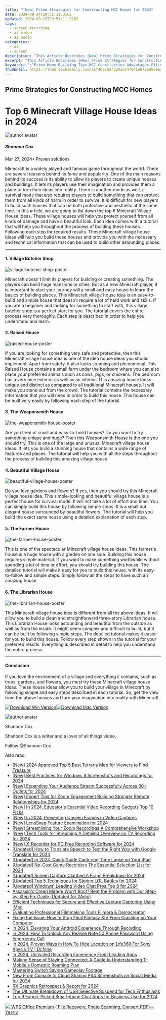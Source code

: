 ```yaml
---
title: "[New] Prime Strategies for Constructing MCC Homes for 2024"
date: 2024-08-24T20:51:11.316Z
updated: 2024-08-25T20:51:11.316Z
tags: 
  - screen-recording
  - ai video
  - ai audio
categories: 
  - ai
  - screen
description: "This Article Describes [New] Prime Strategies for Constructing MCC Homes for 2024"
excerpt: "This Article Describes [New] Prime Strategies for Constructing MCC Homes for 2024"
keywords: "\"Prime Home Building Tips,MCC Construction Advantages,Efficient Mixed-Use Designs,Cost-Effective Mixed-Construction,Sustainable Mixed-Housing Homes,Strategic MCC Development,Optimal Mixed-Use Planning\""
thumbnail: https://thmb.techidaily.com/a1f466c594234ad34f641e87364869a2929ae1aee45db635b3f848c5daefbda2.jpg
---
```


## Prime Strategies for Constructing MCC Homes

# Top 6 Minecraft Village House Ideas in 2024

![author avatar](https://images.wondershare.com/filmora/article-images/shannon-cox.jpg)

##### Shanoon Cox

 Mar 27, 2024• Proven solutions

Minecraft is a widely played and famous game throughout the world. There are several reasons behind its fame and popularity. One of the main reasons behind its success is its ability to allow its players to create unique houses and buildings. It lets its players use their imagination and provides them a place to turn their ideas into reality. There is another mode as well, a survival mode that also requires players to build something that can protect them from all kinds of harm in order to survive. It is difficult for new players to build such houses that can be both protective and aesthetic at the same time. In this article, we are going to list down the top 6 Minecraft Village House Ideas. These village houses will help you protect yourself from all kinds of damage and have a beautiful look. Each idea comes with a tutorial that will help you throughout the process of building these houses. Following each step for required results. These Minecraft village house ideas will help you build these houses and provide you with the necessary and technical information that can be used to build other astounding places.

---

#### 1\. Village Butcher Shop

![village-butcher-shop-poster](https://images.wondershare.com/filmora/article-images/village-butcher-shop-poster.jpg)

Minecraft doesn't limit its players for building or creating something. The players can build huge mansions or cities. But as a new Minecraft player, it is important to start your journey will a small and easy house to learn the basics of building places. This Minecraft village house idea is an easy-to-build and simple house that doesn't require a lot of hard work and skills. If you are a beginner and looking for something to start with, this village butcher shop is a perfect start for you. The tutorial covers the entire process very thoroughly. Each step is described in order to help you understand and learn.

#### 2\. Raised House

![raised-house-poster](https://images.wondershare.com/filmora/article-images/raised-house-poster.jpg)

If you are looking for something very safe and protective, then this Minecraft village house idea is one of the idea house ideas you should implement. Apart from safety, it also looks stunning and phenomenal. This Raised House contains a small farm under the bedroom where you can also place your preferred animals such as cows, pigs, or chickens. The bedroom has a very nice exterior as well as an interior. This amazing house looks unique and distinct as compared to all traditional Minecraft houses. It will make you stand out from the crowd. The tutorial contains the necessary information that you will need in order to build this house. This house can be built very easily by following each step of the tutorial.

#### 3\. The Weaponsmith House

![the-weaponsmith-house-poster](https://images.wondershare.com/filmora/article-images/the-weaponsmith-house-poster.jpg)

Are you tired of small and easy-to-build houses? Do you want to try something unique and huge? Then this Weaponsmith House is the one you should try. This is one of the large and unusual Minecraft village house ideas. It lets you build a stunning house that contains a wide range of features and places. The tutorial will help you with all the steps throughout the process of building this amazing village house.

#### 4\. Beautiful Village House

![beautiful-village-house-poster](https://images.wondershare.com/filmora/article-images/beautiful-village-house-poster.jpg)

Do you love gardens and flowers? If yes, then you should try this Minecraft village house idea. This simple-looking and beautiful village house is a perfect house for survival mode. It will not take a lot of effort and time. You can simply build this house by following simple steps. It is a small but elegant house surrounded by beautiful flowers. The tutorial will help you build the exact same house using a detailed explanation of each step.

#### 5\. The Farmer House

![the-farmer-house-poster](https://images.wondershare.com/filmora/article-images/the-farmer-house-poster.jpg)

This is one of the spectacular Minecraft village house ideas. This farmer's house is a huge house with a garden on one side. Building this house requires simple material. If you want to make something worthwhile without spending a lot of time or effort, you should try building this house. The detailed tutorial will make it easy for you to build this house, with its easy-to-follow and simple steps. Simply follow all the steps to have such an amazing house.

#### 6\. The Librarian House

![the-librarian-house-poster](https://images.wondershare.com/filmora/article-images/the-librarian-house-poster.jpg)

This Minecraft village house idea is different from all the above ideas. It will allow you to build a clean and straightforward three-story Librarian house. This Librarian House looks astounding and beautiful from the outside as well as from the inside. It might seem complex and difficult to build, but it can be built by following simple steps. The detailed tutorial makes it easier for you to build this house. Follow every step shown in the tutorial for your preferred results. Everything is described in detail to help you understand the entire process.

---

#### Conclusion

If you love the environment of a village and everything it contains, such as trees, gardens, and flowers, you must try these Minecraft village house ideas. These house ideas allow you to build your village in Minecraft by following simple and easy steps described in each tutorial. So, get the view from the above houses and turn your imagination into reality with Minecraft.

[![Download Win Version](https://images.wondershare.com/filmora/guide/download-btn-win.jpg)](https://tools.techidaily.com/wondershare/filmora/download/)[![Download Mac Version](https://images.wondershare.com/filmora/guide/download-btn-mac.jpg)](https://tools.techidaily.com/wondershare/filmora/download/)

![author avatar](https://images.wondershare.com/filmora/article-images/shannon-cox.jpg)

Shanoon Cox

Shanoon Cox is a writer and a lover of all things video.

Follow @Shanoon Cox

<span class="atpl-alsoreadstyle">Also read:</span>
<div><ul>
<li><a href="https://digital-screen-recording.techidaily.com/new-2024-approved-top-5-best-terraria-map-for-viewers-to-find-treasure/"><u>[New] 2024 Approved  Top 5 Best Terraria Map for Viewers to Find Treasure</u></a></li>
<li><a href="https://digital-screen-recording.techidaily.com/new-best-practices-for-windows-8-screenshots-and-recordings-for-2024/"><u>[New] Best Practices for Windows 8 Screenshots and Recordings for 2024</u></a></li>
<li><a href="https://facebook-record-videos.techidaily.com/new-expanding-your-audience-stream-successfully-across-30plus-outlets-for-2024/"><u>[New] Expanding Your Audience  Stream Successfully Across 30+ Outlets for 2024</u></a></li>
<li><a href="https://digital-screen-recording.techidaily.com/new-expert-tips-for-zoom-engagement-building-stronger-remote-relationships-for-2024/"><u>[New] Expert Tips for Zoom Engagement  Building Stronger Remote Relationships for 2024</u></a></li>
<li><a href="https://digital-screen-recording.techidaily.com/new-in-2024-educators-essential-video-recording-gadgets-top-10-picks/"><u>[New] In 2024, Educator's Essential Video Recording Gadgets  Top 10 Picks</u></a></li>
<li><a href="https://digital-screen-recording.techidaily.com/new-in-2024-preventing-unseen-frames-in-video-captures/"><u>[New] In 2024, Preventing Unseen Frames in Video Captures</u></a></li>
<li><a href="https://digital-screen-recording.techidaily.com/new-lenssnap-feature-examination-for-2024/"><u>[New] LensSnap Feature Examination for 2024</u></a></li>
<li><a href="https://digital-screen-recording.techidaily.com/new-streamlining-your-zoom-recordings-a-comprehensive-workshop/"><u>[New] Streamlining Your Zoom Recordings  A Comprehensive Workshop</u></a></li>
<li><a href="https://digital-screen-recording.techidaily.com/new-tech-tools-for-streaming-a-detailed-overview-on-tv-recording-for-2024/"><u>[New] Tech Tools for Streaming  A Detailed Overview on TV Recording for 2024</u></a></li>
<li><a href="https://digital-screen-recording.techidaily.com/new-x-recorder-for-pc-free-recording-software-for-2024/"><u>[New] X-Recorder for PC  Free Recording Software for 2024</u></a></li>
<li><a href="https://remote-screen-capture.techidaily.com/updated-how-to-translate-speech-to-text-the-right-way-with-google-translate-for-2024/"><u>[Updated] How to Translate Speech to Text the Right Way with Google Translate for 2024</u></a></li>
<li><a href="https://digital-screen-recording.techidaily.com/updated-in-2024-quick-guide-capturing-time-lapse-on-your-ipad/"><u>[Updated] In 2024, Quick Guide  Capturing Time Lapse on Your iPad</u></a></li>
<li><a href="https://digital-screen-recording.techidaily.com/updated-no-cost-game-recorders-the-essential-selection-list-for-2024/"><u>[Updated] No-Cost Game Recorders  The Essential Selection List for 2024</u></a></li>
<li><a href="https://digital-screen-recording.techidaily.com/updated-screen-capture-clarified-a-fraps-breakdown-for-2024/"><u>[Updated] Screen Capture Clarified  A Fraps Breakdown for 2024</u></a></li>
<li><a href="https://digital-screen-recording.techidaily.com/updated-top-5-techniques-for-storing-lol-battles-for-2024/"><u>[Updated] Top 5 Techniques for Storing LOL Battles for 2024</u></a></li>
<li><a href="https://digital-screen-recording.techidaily.com/updated-windows-leading-video-chat-pros-top-8-for-2024/"><u>[Updated] Windows' Leading Video Chat Pros  Top 8 for 2024</u></a></li>
<li><a href="https://win-blog.techidaily.com/assassins-creed-mirage-wont-boot-beat-the-problem-with-our-step-by-step-fix-guide-updated-for-2amo/"><u>Assassin's Creed Mirage Won't Boot? Beat the Problem with Our Step-by-Step Fix Guide (Updated for 2Amo)</u></a></li>
<li><a href="https://digital-screen-recording.techidaily.com/efficient-techniques-for-secure-and-effective-lecture-capturing-using-imac/"><u>Efficient Techniques for Secure and Effective Lecture Capturing Using iMac</u></a></li>
<li><a href="https://digital-screen-recording.techidaily.com/evaluating-professional-filmmaking-tools-filmora-and-democreator/"><u>Evaluating Professional Filmmaking Tools  Filmora & Democreator</u></a></li>
<li><a href="https://win-solutions.techidaily.com/fixing-the-issue-how-to-stop-final-fantasy-xiv-from-crashing-on-your-computer/"><u>Fixing the Issue: How to Stop Final Fantasy XIV From Crashing on Your Computer</u></a></li>
<li><a href="https://digital-screen-recording.techidaily.com/in-2024-elevating-your-android-experience-through-recording/"><u>In 2024, Elevating Your Android Experience Through Recording</u></a></li>
<li><a href="https://easy-unlock-android.techidaily.com/in-2024-how-to-unlock-any-realme-note-50-phone-password-using-emergency-call-by-drfone-android/"><u>In 2024, How To Unlock Any Realme Note 50 Phone Password Using Emergency Call</u></a></li>
<li><a href="https://location-social.techidaily.com/in-2024-proven-ways-in-how-to-hide-location-on-life360-for-sony-xperia-1-v-drfone-by-drfone-virtual-android/"><u>In 2024, Proven Ways in How To Hide Location on Life360 For Sony Xperia 1 V | Dr.fone</u></a></li>
<li><a href="https://digital-screen-recording.techidaily.com/in-2024-unrivaled-recording-experience-from-leading-apps/"><u>In 2024, Unrivaled Recording Experience From Leading Apps</u></a></li>
<li><a href="https://techtrends.techidaily.com/making-sense-of-staying-connected-a-guide-to-understanding-t-mobiles-domestic-roaming-plan/"><u>Making Sense of Staying Connected: A Guide to Understanding T-Mobile's Domestic Roaming Plan</u></a></li>
<li><a href="https://digital-screen-recording.techidaily.com/mastering-switch-saving-gameplay-footage/"><u>Mastering Switch  Saving Gameplay Footage</u></a></li>
<li><a href="https://video-content-creator.techidaily.com/new-from-console-to-cloud-sharing-ps4-screenshots-on-social-media-for-2024/"><u>New From Console to Cloud Sharing PS4 Screenshots on Social Media for 2024</u></a></li>
<li><a href="https://digital-screen-recording.techidaily.com/rx-graphics-retrospect-and-report-for-2024/"><u>RX Graphics Retrospect & Report for 2024</u></a></li>
<li><a href="https://tech-haven.techidaily.com/the-ultimate-breakdown-of-usb-selective-suspend-for-tech-enthusiasts/"><u>The Ultimate Breakdown of USB Selective Suspend for Tech Enthusiasts</u></a></li>
<li><a href="https://screen-activity-recording.techidaily.com/top-9-expert-picked-smartphone-chat-apps-for-business-use-for-2024/"><u>Top 9 Expert-Picked Smartphone Chat Apps for Business Use for 2024</u></a></li>
</ul></div>

<ins class="adsbygoogle"
      style="display:block"
      data-ad-client="ca-pub-7571918770474297"
      data-ad-slot="8358498916"
      data-ad-format="auto"
      data-full-width-responsive="true"></ins>
<!-- affiliate ads begin -->
<a href="https://secure.2checkout.com/order/checkout.php?PRODS=38729081&QTY=1&AFFILIATE=108875&CART=1"><img src="https://website-prod.cache.wpscdn.com/img/wps-writer-free-word-processor-1x.3d9c80d.png" border="0">
WPS Office Premium ( File Recovery, Photo Scanning, Convert PDF)--Yearly</a>
<!-- affiliate ads end -->